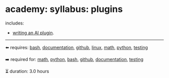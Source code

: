 # academy: syllabus: plugins

includes:
- [writing an AI plugin](https://github.com/kamangir/bluer-plugin).

---

⬅️ requires: [bash](./bash.md), [documentation](./documentation.md), [github](./github.md), [linux](./linux.md), [math](./math.md), [python](./python.md), [testing](./testing.md)

➡️ required for: [math](./math.md), [python](./python.md), [bash](./bash.md), [github](./github.md), [documentation](./documentation.md), [testing](./testing.md)

⏳ duration: 3.0 hours

